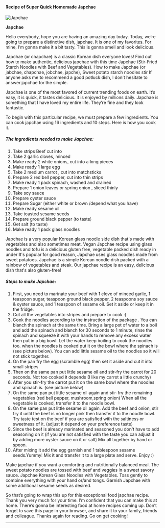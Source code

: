             

#### Recipe of Super Quick Homemade Japchae

![Japchae](https://img-global.cpcdn.com/recipes/22e974356f13227e/751x532cq70/japchae-recipe-main-photo.jpg)

**Japchae**

Hello everybody, hope you are having an amazing day today. Today, we’re going to prepare a distinctive dish, japchae. It is one of my favorites. For mine, I’m gonna make it a bit tasty. This is gonna smell and look delicious.

Japchae (or chapchae) is a classic Korean dish everyone loves! Find out how to make authentic, delicious japchae with this time Japchae (Stir-Fried Starch Noodles with Beef and Vegetables). How to make Japchae (or jabchae, chapchae, jobchae, japche), Sweet potato starch noodles stir If anyone asks me to recommend a good potluck dish, I don't hesitate to answer japchae for the simple.

Japchae is one of the most favored of current trending foods on earth. It’s easy, it is quick, it tastes delicious. It is enjoyed by millions daily. Japchae is something that I have loved my entire life. They’re fine and they look fantastic.

To begin with this particular recipe, we must prepare a few ingredients. You can cook japchae using 16 ingredients and 10 steps. Here is how you cook it.

##### The ingredients needed to make Japchae:

1.  Take strips Beef cut into
2.  Take 2 garlic cloves, minced
3.  Make ready 2 white onions, cut into a long pieces
4.  Make ready 1 large egg
5.  Take 2 medium carrot , cut into matchsticks
6.  Prepare 2 red bell pepper, cut into thin strips
7.  Make ready 1 pack spinach, washed and drained
8.  Prepare 1 onion leaves or spring onion , sliced thinly
9.  Take soy sauce
10.  Prepare oyster sauce
11.  Prepare Sugar (either white or brown /depend what you have)
12.  Make ready sesame oil
13.  Take toasted sesame seeds
14.  Prepare ground black pepper (to taste)
15.  Get salt (to taste)
16.  Make ready 1 pack glass noodles

Japchae is a very popular Korean glass noodle side dish that's made with vegetables and also sometimes meat. Vegan Japchae recipe using glass noodles and tofu is a delicious gluten free, vegetable packed dish ready in under It's popular for good reason, Japchae uses glass noodles made from sweet potatoes. Japchae is a simple Korean noodle dish packed with a rainbow of vegetables and steak. Our japchae recipe is an easy, delicious dish that's also gluten-free!

##### Steps to make Japchae:

1.  First, you need to marinate your beef with 1 clove of minced garlic, 1 teaspoon sugar, teaspoon ground black pepper, 2 teaspoons soy sauce & oyster sauce, and 1 teaspoon of sesame oil. Set it aside or keep it in the fridge.
2.  Cut all the vegetables into stripes and prepare to cook :)
3.  Cook the noodles according to the instruction of the package . You can blanch the spinach at the same time. Bring a large pot of water to a boil and add the spinach and blanch for 30 seconds to 1 minute, rinse the spinach and squeeze it with your hands to remove any excess water then put in a big bowl. Let the water keep boiling to cook the noodles too. when the noodles is cooked put it on the bowl where the spinach is (see picture below). You can add little sesame oil to the noodles so it will not stick together.
4.  On the pan fry the egg (scramble egg) then set it aside and cut it into small stripes
5.  Then on the same pan put little sesame oil and stir-fry the carrot for 20 seconds. Not too cooked it depends (I like my carrot a little crunchy)
6.  After you stir-fry the carrot put it on the same bowl where the noodles and spinach is. (see picture below)
7.  On the same pan put little sesame oil again and stir-fry the remaining vegetables (red bell pepper, mushroom,spring onion) When all the vegetable is cooked, transfer it to the noodle bowl.
8.  On the same pan put little sesame oil again. Add the beef and onion, stir fry it until the beef is no longer pink then transfer it to the noodle bowl. Try taste test on the beef if you are satisfied with the saltiness or sweetness of it. (adjust it depend on your preference taste)
9.  Since the beef is already marinated and seasoned you don't have to add seasoning on it (if you are not satisfied with the taste you can adjust it by adding more oyster sauce on it or salt) Mix all together by hand or spoon.
10.  After mixing it add the egg garnish and 1 tablespoon sesame seeds.Yummy! Mix it and transfer it to a large plate and serve. Enjoy :)

Make japchae if you want a comforting and nutritionally balanced meal. The sweet potato noodles are tossed with beef and veggies in a sweet savory sauce. Japchae Korean Glass Noodles with Vegetables. Toss gently to combine everything with your hand or/and tongs. Garnish Japchae with some additional sesame seeds as desired.

So that’s going to wrap this up for this exceptional food japchae recipe. Thank you very much for your time. I’m confident that you can make this at home. There’s gonna be interesting food at home recipes coming up. Don’t forget to save this page in your browser, and share it to your family, friends and colleague. Thanks again for reading. Go on get cooking!

* * *